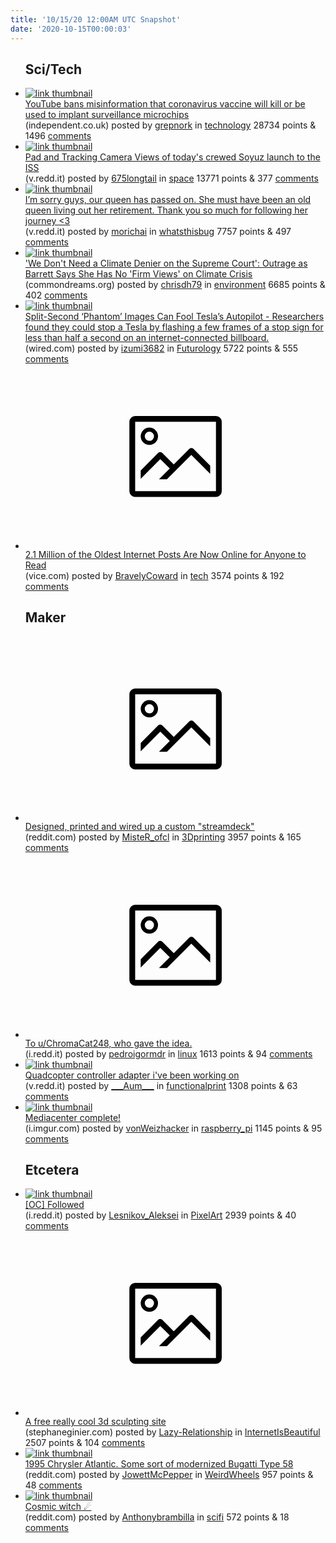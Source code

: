```yaml
---
title: '10/15/20 12:00AM UTC Snapshot'
date: '2020-10-15T00:00:03'
---
```

<ul>
<h2>Sci/Tech</h2>

<li><a href='https://www.independent.co.uk/life-style/gadgets-and-tech/youtube-ban-coronavirus-vaccine-misinformation-kill-microchip-covid-b1037100.html'><img src='https://a.thumbs.redditmedia.com/SwX-LGQEu3tYgX5xzNKoolroIUpDQVl5nqayv5Iylo8.jpg' alt='link thumbnail'></a><div><div class='linkTitle'><a href='https://www.independent.co.uk/life-style/gadgets-and-tech/youtube-ban-coronavirus-vaccine-misinformation-kill-microchip-covid-b1037100.html'>YouTube bans misinformation that coronavirus vaccine will kill or be used to implant surveillance microchips</a></div>(independent.co.uk) posted by <a href='https://www.reddit.com/user/grepnork'>grepnork</a> in <a href='https://www.reddit.com/r/technology'>technology</a> 28734 points & 1496 <a href='https://www.reddit.com/r/technology/comments/jb0l3r/youtube_bans_misinformation_that_coronavirus/'>comments</a></div></li>

<li><a href='https://v.redd.it/ec3ui2und2t51'><img src='https://b.thumbs.redditmedia.com/_8O_z3FVHeKHXUHfbdoSs2FmqeddA3iyrlRy-LD7M7g.jpg' alt='link thumbnail'></a><div><div class='linkTitle'><a href='https://v.redd.it/ec3ui2und2t51'>Pad and Tracking Camera Views of today's crewed Soyuz launch to the ISS</a></div>(v.redd.it) posted by <a href='https://www.reddit.com/user/675longtail'>675longtail</a> in <a href='https://www.reddit.com/r/space'>space</a> 13771 points & 377 <a href='https://www.reddit.com/r/space/comments/jb0y42/pad_and_tracking_camera_views_of_todays_crewed/'>comments</a></div></li>

<li><a href='https://v.redd.it/8d97hfx702t51'><img src='https://a.thumbs.redditmedia.com/17SCCuHkpv7dfBrjmiyMrZ67la6AR80Nq3wY-3L89T4.jpg' alt='link thumbnail'></a><div><div class='linkTitle'><a href='https://v.redd.it/8d97hfx702t51'>I’m sorry guys, our queen has passed on. She must have been an old queen living out her retirement. Thank you so much for following her journey &lt;3</a></div>(v.redd.it) posted by <a href='https://www.reddit.com/user/morichai'>morichai</a> in <a href='https://www.reddit.com/r/whatsthisbug'>whatsthisbug</a> 7757 points & 497 <a href='https://www.reddit.com/r/whatsthisbug/comments/jazpnn/im_sorry_guys_our_queen_has_passed_on_she_must/'>comments</a></div></li>

<li><a href='https://www.commondreams.org/news/2020/10/14/we-dont-need-climate-denier-supreme-court-outrage-barrett-says-she-has-no-firm-views'><img src='https://b.thumbs.redditmedia.com/ytua0uim7lxyli2wqb3xQTMujIBk5EueH0ezeYJOjGg.jpg' alt='link thumbnail'></a><div><div class='linkTitle'><a href='https://www.commondreams.org/news/2020/10/14/we-dont-need-climate-denier-supreme-court-outrage-barrett-says-she-has-no-firm-views'>'We Don't Need a Climate Denier on the Supreme Court': Outrage as Barrett Says She Has No 'Firm Views' on Climate Crisis</a></div>(commondreams.org) posted by <a href='https://www.reddit.com/user/chrisdh79'>chrisdh79</a> in <a href='https://www.reddit.com/r/environment'>environment</a> 6685 points & 402 <a href='https://www.reddit.com/r/environment/comments/jb08yb/we_dont_need_a_climate_denier_on_the_supreme/'>comments</a></div></li>

<li><a href='https://www.wired.com/story/tesla-model-x-autopilot-phantom-images/'><img src='https://a.thumbs.redditmedia.com/UR8MD7590LzvSgTpleeJnymJ5kpNJLx4uQYhpgPy6h0.jpg' alt='link thumbnail'></a><div><div class='linkTitle'><a href='https://www.wired.com/story/tesla-model-x-autopilot-phantom-images/'>Split-Second ‘Phantom’ Images Can Fool Tesla’s Autopilot - Researchers found they could stop a Tesla by flashing a few frames of a stop sign for less than half a second on an internet-connected billboard.</a></div>(wired.com) posted by <a href='https://www.reddit.com/user/izumi3682'>izumi3682</a> in <a href='https://www.reddit.com/r/Futurology'>Futurology</a> 5722 points & 555 <a href='https://www.reddit.com/r/Futurology/comments/jauj15/splitsecond_phantom_images_can_fool_teslas/'>comments</a></div></li>

<li><a href='https://www.vice.com/en/article/pky7km/usenet-archive-utzoo-online'><svg version='1.1' viewBox='-34 -14 104 64' preserveAspectRatio='xMidYMid meet' xmlns='http://www.w3.org/2000/svg' xmlns:xlink='http://www.w3.org/1999/xlink'>
    <title>link thumbnail</title>
    <path d='M32,4H4A2,2,0,0,0,2,6V30a2,2,0,0,0,2,2H32a2,2,0,0,0,2-2V6A2,2,0,0,0,32,4ZM4,30V6H32V30Z'></path>
    <path d='M8.92,14a3,3,0,1,0-3-3A3,3,0,0,0,8.92,14Zm0-4.6A1.6,1.6,0,1,1,7.33,11,1.6,1.6,0,0,1,8.92,9.41Z'></path>
    <path d='M22.78,15.37l-5.4,5.4-4-4a1,1,0,0,0-1.41,0L5.92,22.9v2.83l6.79-6.79L16,22.18l-3.75,3.75H15l8.45-8.45L30,24V21.18l-5.81-5.81A1,1,0,0,0,22.78,15.37Z'></path>
    </svg></a><div><div class='linkTitle'><a href='https://www.vice.com/en/article/pky7km/usenet-archive-utzoo-online'>2.1 Million of the Oldest Internet Posts Are Now Online for Anyone to Read</a></div>(vice.com) posted by <a href='https://www.reddit.com/user/BravelyCoward'>BravelyCoward</a> in <a href='https://www.reddit.com/r/tech'>tech</a> 3574 points & 192 <a href='https://www.reddit.com/r/tech/comments/javsyr/21_million_of_the_oldest_internet_posts_are_now/'>comments</a></div></li>

<h2>Maker</h2>

<li><a href='https://www.reddit.com/gallery/jayl03'><svg version='1.1' viewBox='-34 -14 104 64' preserveAspectRatio='xMidYMid meet' xmlns='http://www.w3.org/2000/svg' xmlns:xlink='http://www.w3.org/1999/xlink'>
    <title>link thumbnail</title>
    <path d='M32,4H4A2,2,0,0,0,2,6V30a2,2,0,0,0,2,2H32a2,2,0,0,0,2-2V6A2,2,0,0,0,32,4ZM4,30V6H32V30Z'></path>
    <path d='M8.92,14a3,3,0,1,0-3-3A3,3,0,0,0,8.92,14Zm0-4.6A1.6,1.6,0,1,1,7.33,11,1.6,1.6,0,0,1,8.92,9.41Z'></path>
    <path d='M22.78,15.37l-5.4,5.4-4-4a1,1,0,0,0-1.41,0L5.92,22.9v2.83l6.79-6.79L16,22.18l-3.75,3.75H15l8.45-8.45L30,24V21.18l-5.81-5.81A1,1,0,0,0,22.78,15.37Z'></path>
    </svg></a><div><div class='linkTitle'><a href='https://www.reddit.com/gallery/jayl03'>Designed, printed and wired up a custom "streamdeck"</a></div>(reddit.com) posted by <a href='https://www.reddit.com/user/MisteR_ofcl'>MisteR_ofcl</a> in <a href='https://www.reddit.com/r/3Dprinting'>3Dprinting</a> 3957 points & 165 <a href='https://www.reddit.com/r/3Dprinting/comments/jayl03/designed_printed_and_wired_up_a_custom_streamdeck/'>comments</a></div></li>

<li><a href='https://i.redd.it/b3yuhtuho1t51.png'><svg version='1.1' viewBox='-34 -14 104 64' preserveAspectRatio='xMidYMid meet' xmlns='http://www.w3.org/2000/svg' xmlns:xlink='http://www.w3.org/1999/xlink'>
    <title>link thumbnail</title>
    <path d='M32,4H4A2,2,0,0,0,2,6V30a2,2,0,0,0,2,2H32a2,2,0,0,0,2-2V6A2,2,0,0,0,32,4ZM4,30V6H32V30Z'></path>
    <path d='M8.92,14a3,3,0,1,0-3-3A3,3,0,0,0,8.92,14Zm0-4.6A1.6,1.6,0,1,1,7.33,11,1.6,1.6,0,0,1,8.92,9.41Z'></path>
    <path d='M22.78,15.37l-5.4,5.4-4-4a1,1,0,0,0-1.41,0L5.92,22.9v2.83l6.79-6.79L16,22.18l-3.75,3.75H15l8.45-8.45L30,24V21.18l-5.81-5.81A1,1,0,0,0,22.78,15.37Z'></path>
    </svg></a><div><div class='linkTitle'><a href='https://i.redd.it/b3yuhtuho1t51.png'>To u/ChromaCat248, who gave the idea.</a></div>(i.redd.it) posted by <a href='https://www.reddit.com/user/pedroigormdr'>pedroigormdr</a> in <a href='https://www.reddit.com/r/linux'>linux</a> 1613 points & 94 <a href='https://www.reddit.com/r/linux/comments/jaytdv/to_uchromacat248_who_gave_the_idea/'>comments</a></div></li>

<li><a href='https://v.redd.it/n63smsoig2t51'><img src='https://b.thumbs.redditmedia.com/6vAwZvZPhYmTGXKgzaMNPFbQ5keOzO_1bxONXyreHNI.jpg' alt='link thumbnail'></a><div><div class='linkTitle'><a href='https://v.redd.it/n63smsoig2t51'>Quadcopter controller adapter i've been working on</a></div>(v.redd.it) posted by <a href='https://www.reddit.com/user/___Aum___'>___Aum___</a> in <a href='https://www.reddit.com/r/functionalprint'>functionalprint</a> 1308 points & 63 <a href='https://www.reddit.com/r/functionalprint/comments/jb15xa/quadcopter_controller_adapter_ive_been_working_on/'>comments</a></div></li>

<li><a href='https://i.imgur.com/anDw7R0.jpg'><img src='https://b.thumbs.redditmedia.com/2oxgXH8zDWji5Mo_ZbZ1o8-Z3iNs_4cNJO9Zpz0nYbI.jpg' alt='link thumbnail'></a><div><div class='linkTitle'><a href='https://i.imgur.com/anDw7R0.jpg'>Mediacenter complete!</a></div>(i.imgur.com) posted by <a href='https://www.reddit.com/user/vonWeizhacker'>vonWeizhacker</a> in <a href='https://www.reddit.com/r/raspberry_pi'>raspberry_pi</a> 1145 points & 95 <a href='https://www.reddit.com/r/raspberry_pi/comments/jat0be/mediacenter_complete/'>comments</a></div></li>

<h2>Etcetera</h2>

<li><a href='https://i.redd.it/jfcnbqxv82t51.gif'><img src='https://b.thumbs.redditmedia.com/iXWd5wpKg_C6-j9TYWRgNB0Dsm-8Li_oInUS1Gi0IvY.jpg' alt='link thumbnail'></a><div><div class='linkTitle'><a href='https://i.redd.it/jfcnbqxv82t51.gif'>[OC] Followed</a></div>(i.redd.it) posted by <a href='https://www.reddit.com/user/Lesnikov_Aleksei'>Lesnikov_Aleksei</a> in <a href='https://www.reddit.com/r/PixelArt'>PixelArt</a> 2939 points & 40 <a href='https://www.reddit.com/r/PixelArt/comments/jb0fw2/oc_followed/'>comments</a></div></li>

<li><a href='https://stephaneginier.com/sculptgl/'><svg version='1.1' viewBox='-34 -14 104 64' preserveAspectRatio='xMidYMid meet' xmlns='http://www.w3.org/2000/svg' xmlns:xlink='http://www.w3.org/1999/xlink'>
    <title>link thumbnail</title>
    <path d='M32,4H4A2,2,0,0,0,2,6V30a2,2,0,0,0,2,2H32a2,2,0,0,0,2-2V6A2,2,0,0,0,32,4ZM4,30V6H32V30Z'></path>
    <path d='M8.92,14a3,3,0,1,0-3-3A3,3,0,0,0,8.92,14Zm0-4.6A1.6,1.6,0,1,1,7.33,11,1.6,1.6,0,0,1,8.92,9.41Z'></path>
    <path d='M22.78,15.37l-5.4,5.4-4-4a1,1,0,0,0-1.41,0L5.92,22.9v2.83l6.79-6.79L16,22.18l-3.75,3.75H15l8.45-8.45L30,24V21.18l-5.81-5.81A1,1,0,0,0,22.78,15.37Z'></path>
    </svg></a><div><div class='linkTitle'><a href='https://stephaneginier.com/sculptgl/'>A free really cool 3d sculpting site</a></div>(stephaneginier.com) posted by <a href='https://www.reddit.com/user/Lazy-Relationship'>Lazy-Relationship</a> in <a href='https://www.reddit.com/r/InternetIsBeautiful'>InternetIsBeautiful</a> 2507 points & 104 <a href='https://www.reddit.com/r/InternetIsBeautiful/comments/jaxly1/a_free_really_cool_3d_sculpting_site/'>comments</a></div></li>

<li><a href='https://www.reddit.com/gallery/jazxuc'><img src='https://a.thumbs.redditmedia.com/qRDJo3d6cZeRgBZvdvdqM3utBF_D_X6XVVmgJQgMis4.jpg' alt='link thumbnail'></a><div><div class='linkTitle'><a href='https://www.reddit.com/gallery/jazxuc'>1995 Chrysler Atlantic. Some sort of modernized Bugatti Type 58</a></div>(reddit.com) posted by <a href='https://www.reddit.com/user/JowettMcPepper'>JowettMcPepper</a> in <a href='https://www.reddit.com/r/WeirdWheels'>WeirdWheels</a> 957 points & 48 <a href='https://www.reddit.com/r/WeirdWheels/comments/jazxuc/1995_chrysler_atlantic_some_sort_of_modernized/'>comments</a></div></li>

<li><a href='https://www.reddit.com/gallery/jb4l7k'><img src='https://a.thumbs.redditmedia.com/GAyE0_XNCjuMc6by-pTRhY2k6I-fvOSxMd2xNsDljm4.jpg' alt='link thumbnail'></a><div><div class='linkTitle'><a href='https://www.reddit.com/gallery/jb4l7k'>Cosmic witch ☄</a></div>(reddit.com) posted by <a href='https://www.reddit.com/user/Anthonybrambilla'>Anthonybrambilla</a> in <a href='https://www.reddit.com/r/scifi'>scifi</a> 572 points & 18 <a href='https://www.reddit.com/r/scifi/comments/jb4l7k/cosmic_witch/'>comments</a></div></li>

</ul>
